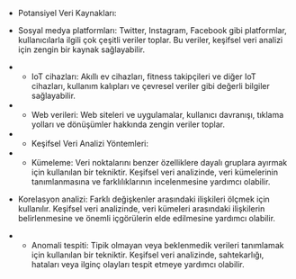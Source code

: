 * Potansiyel Veri Kaynakları:


* Sosyal medya platformları: Twitter, Instagram, Facebook gibi platformlar, kullanıcılarla ilgili çok çeşitli veriler toplar. Bu veriler, keşifsel veri analizi için zengin bir kaynak sağlayabilir.
* * IoT cihazları: Akıllı ev cihazları, fitness takipçileri ve diğer IoT cihazları, kullanım kalıpları ve çevresel veriler gibi değerli bilgiler sağlayabilir.
* * Web verileri: Web siteleri ve uygulamalar, kullanıcı davranışı, tıklama yolları ve dönüşümler hakkında zengin veriler toplar.




* * Keşifsel Veri Analizi Yöntemleri:
* * Kümeleme: Veri noktalarını benzer özelliklere dayalı gruplara ayırmak için kullanılan bir tekniktir. Keşifsel veri analizinde, veri kümelerinin tanımlanmasına ve farklılıklarının incelenmesine yardımcı olabilir.


* Korelasyon analizi: Farklı değişkenler arasındaki ilişkileri ölçmek için kullanılır. Keşifsel veri analizinde, veri kümeleri arasındaki ilişkilerin belirlenmesine ve önemli içgörülerin elde edilmesine yardımcı olabilir.
* * Anomali tespiti: Tipik olmayan veya beklenmedik verileri tanımlamak için kullanılan bir tekniktir. Keşifsel veri analizinde, sahtekarlığı, hataları veya ilginç olayları tespit etmeye yardımcı olabilir.